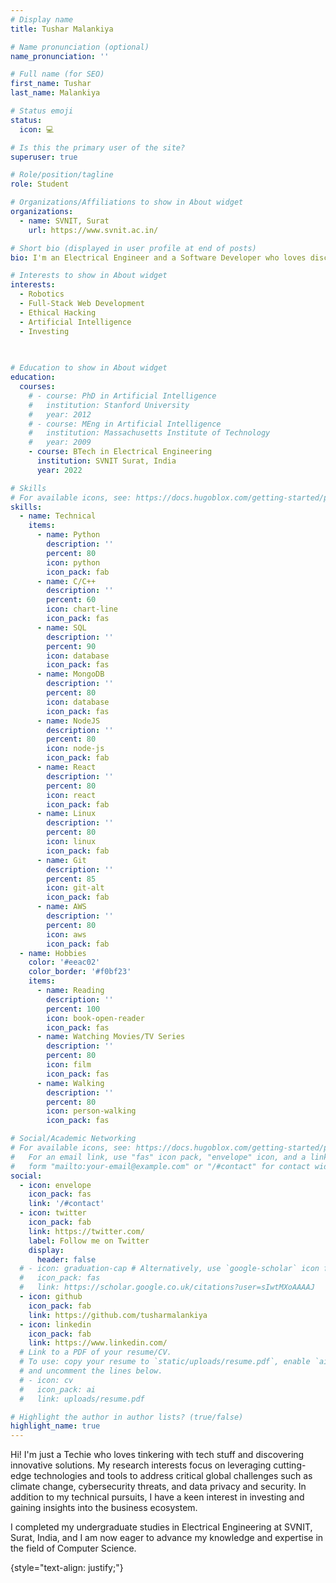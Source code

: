 ```yaml
---
# Display name
title: Tushar Malankiya

# Name pronunciation (optional)
name_pronunciation: ''

# Full name (for SEO)
first_name: Tushar
last_name: Malankiya

# Status emoji
status:
  icon: 💻

# Is this the primary user of the site?
superuser: true

# Role/position/tagline
role: Student

# Organizations/Affiliations to show in About widget
organizations:
  - name: SVNIT, Surat
    url: https://www.svnit.ac.in/

# Short bio (displayed in user profile at end of posts)
bio: I'm an Electrical Engineer and a Software Developer who loves discovering innovative solutions and has a keen interest in Technology and Entrepreneurship.

# Interests to show in About widget
interests:
  - Robotics
  - Full-Stack Web Development
  - Ethical Hacking
  - Artificial Intelligence
  - Investing
  
 

# Education to show in About widget
education:
  courses:
    # - course: PhD in Artificial Intelligence
    #   institution: Stanford University
    #   year: 2012
    # - course: MEng in Artificial Intelligence
    #   institution: Massachusetts Institute of Technology
    #   year: 2009
    - course: BTech in Electrical Engineering
      institution: SVNIT Surat, India
      year: 2022

# Skills
# For available icons, see: https://docs.hugoblox.com/getting-started/page-builder/#icons
skills:
  - name: Technical
    items:
      - name: Python
        description: ''
        percent: 80
        icon: python
        icon_pack: fab
      - name: C/C++
        description: ''
        percent: 60
        icon: chart-line
        icon_pack: fas
      - name: SQL
        description: ''
        percent: 90
        icon: database
        icon_pack: fas
      - name: MongoDB
        description: ''
        percent: 80
        icon: database
        icon_pack: fas
      - name: NodeJS
        description: ''
        percent: 80
        icon: node-js
        icon_pack: fab
      - name: React
        description: ''
        percent: 80
        icon: react
        icon_pack: fab
      - name: Linux
        description: ''
        percent: 80
        icon: linux
        icon_pack: fab
      - name: Git
        description: ''
        percent: 85
        icon: git-alt
        icon_pack: fab
      - name: AWS
        description: ''
        percent: 80
        icon: aws
        icon_pack: fab
  - name: Hobbies
    color: '#eeac02'
    color_border: '#f0bf23'
    items:
      - name: Reading
        description: ''
        percent: 100
        icon: book-open-reader
        icon_pack: fas
      - name: Watching Movies/TV Series
        description: ''
        percent: 80
        icon: film
        icon_pack: fas
      - name: Walking
        description: ''
        percent: 80
        icon: person-walking
        icon_pack: fas

# Social/Academic Networking
# For available icons, see: https://docs.hugoblox.com/getting-started/page-builder/#icons
#   For an email link, use "fas" icon pack, "envelope" icon, and a link in the
#   form "mailto:your-email@example.com" or "/#contact" for contact widget.
social:
  - icon: envelope
    icon_pack: fas
    link: '/#contact'
  - icon: twitter
    icon_pack: fab
    link: https://twitter.com/
    label: Follow me on Twitter
    display:
      header: false
  # - icon: graduation-cap # Alternatively, use `google-scholar` icon from `ai` icon pack
  #   icon_pack: fas
  #   link: https://scholar.google.co.uk/citations?user=sIwtMXoAAAAJ
  - icon: github
    icon_pack: fab
    link: https://github.com/tusharmalankiya
  - icon: linkedin
    icon_pack: fab
    link: https://www.linkedin.com/
  # Link to a PDF of your resume/CV.
  # To use: copy your resume to `static/uploads/resume.pdf`, enable `ai` icons in `params.yaml`,
  # and uncomment the lines below.
  # - icon: cv
  #   icon_pack: ai
  #   link: uploads/resume.pdf

# Highlight the author in author lists? (true/false)
highlight_name: true
---
```


Hi! I'm just a Techie who loves tinkering with tech stuff and discovering innovative solutions. My research interests focus on leveraging cutting-edge technologies and tools to address critical global challenges such as climate change, cybersecurity threats, and data privacy and security. In addition to my technical pursuits, I have a keen interest in investing and gaining insights into the business ecosystem.

I completed my undergraduate studies in Electrical Engineering at SVNIT, Surat, India, and I am now eager to advance my knowledge and expertise in the field of Computer Science.

<!-- Chien Shiung Wu is a professor of artificial intelligence at the Stanford AI Lab. Her research interests include distributed robotics, mobile computing and programmable matter. She leads the Robotic Neurobiology group, which develops self-reconfiguring robots, systems of self-organizing robots, and mobile sensor networks. -->
{style="text-align: justify;"}
